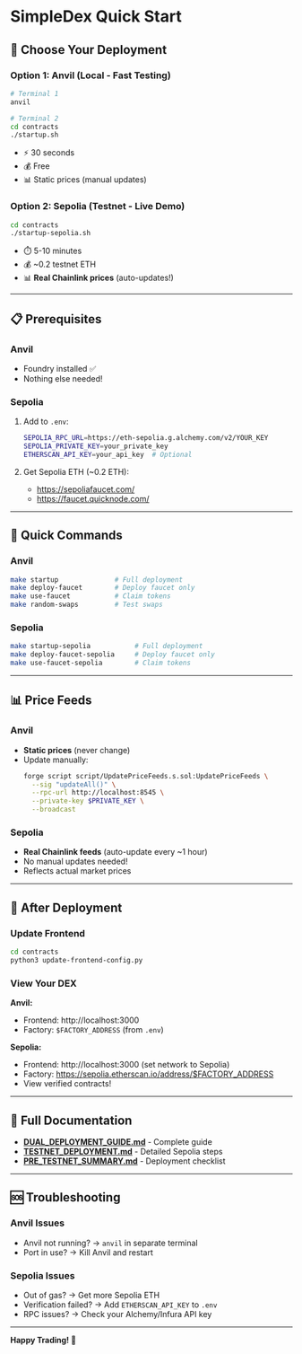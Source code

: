 # SimpleDex Quick Start

## 🚀 Choose Your Deployment

### Option 1: Anvil (Local - Fast Testing)
```bash
# Terminal 1
anvil

# Terminal 2
cd contracts
./startup.sh
```
- ⚡ 30 seconds
- 💰 Free
- 📊 Static prices (manual updates)

### Option 2: Sepolia (Testnet - Live Demo)
```bash
cd contracts
./startup-sepolia.sh
```
- ⏱️ 5-10 minutes
- 💰 ~0.2 testnet ETH
- 📊 **Real Chainlink prices** (auto-updates!)

---

## 📋 Prerequisites

### Anvil
- Foundry installed ✅
- Nothing else needed!

### Sepolia
1. Add to `.env`:
   ```bash
   SEPOLIA_RPC_URL=https://eth-sepolia.g.alchemy.com/v2/YOUR_KEY
   SEPOLIA_PRIVATE_KEY=your_private_key
   ETHERSCAN_API_KEY=your_api_key  # Optional
   ```

2. Get Sepolia ETH (~0.2 ETH):
   - https://sepoliafaucet.com/
   - https://faucet.quicknode.com/

---

## 🎯 Quick Commands

### Anvil
```bash
make startup              # Full deployment
make deploy-faucet        # Deploy faucet only
make use-faucet           # Claim tokens
make random-swaps         # Test swaps
```

### Sepolia
```bash
make startup-sepolia           # Full deployment
make deploy-faucet-sepolia     # Deploy faucet only
make use-faucet-sepolia        # Claim tokens
```

---

## 📊 Price Feeds

### Anvil
- **Static prices** (never change)
- Update manually:
  ```bash
  forge script script/UpdatePriceFeeds.s.sol:UpdatePriceFeeds \
    --sig "updateAll()" \
    --rpc-url http://localhost:8545 \
    --private-key $PRIVATE_KEY \
    --broadcast
  ```

### Sepolia
- **Real Chainlink feeds** (auto-update every ~1 hour)
- No manual updates needed!
- Reflects actual market prices

---

## 🔗 After Deployment

### Update Frontend
```bash
cd contracts
python3 update-frontend-config.py
```

### View Your DEX

**Anvil:**
- Frontend: http://localhost:3000
- Factory: `$FACTORY_ADDRESS` (from `.env`)

**Sepolia:**
- Frontend: http://localhost:3000 (set network to Sepolia)
- Factory: https://sepolia.etherscan.io/address/$FACTORY_ADDRESS
- View verified contracts!

---

## 📖 Full Documentation

- **[DUAL_DEPLOYMENT_GUIDE.md](DUAL_DEPLOYMENT_GUIDE.md)** - Complete guide
- **[TESTNET_DEPLOYMENT.md](TESTNET_DEPLOYMENT.md)** - Detailed Sepolia steps
- **[PRE_TESTNET_SUMMARY.md](PRE_TESTNET_SUMMARY.md)** - Deployment checklist

---

## 🆘 Troubleshooting

### Anvil Issues
- Anvil not running? → `anvil` in separate terminal
- Port in use? → Kill Anvil and restart

### Sepolia Issues
- Out of gas? → Get more Sepolia ETH
- Verification failed? → Add `ETHERSCAN_API_KEY` to `.env`
- RPC issues? → Check your Alchemy/Infura API key

---

**Happy Trading! 🎉**
